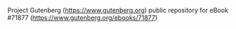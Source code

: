 Project Gutenberg (https://www.gutenberg.org) public repository
for eBook #71877 (https://www.gutenberg.org/ebooks/71877)
